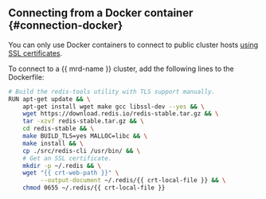 ## Connecting from a Docker container {#connection-docker}

You can only use Docker containers to connect to public cluster hosts [using SSL certificates](../../../../managed-redis/operations/connect/index.md#get-ssl-cert).

To connect to a {{ mrd-name }} cluster, add the following lines to the Dockerfile:

```bash
# Build the redis-tools utility with TLS support manually.
RUN apt-get update && \
    apt-get install wget make gcc libssl-dev --yes && \
    wget https://download.redis.io/redis-stable.tar.gz && \
    tar -xzvf redis-stable.tar.gz && \
    cd redis-stable && \
    make BUILD_TLS=yes MALLOC=libc && \
    make install && \
    cp ./src/redis-cli /usr/bin/ && \
    # Get an SSL certificate.
    mkdir -p ~/.redis && \
    wget "{{ crt-web-path }}" \
         --output-document ~/.redis/{{ crt-local-file }} && \
    chmod 0655 ~/.redis/{{ crt-local-file }}
```

